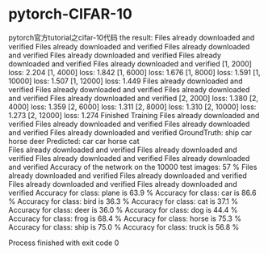 # pytorch-CIFAR-10
pytorch官方tutorial之cifar-10代码
the result:
Files already downloaded and verified
Files already downloaded and verified
Files already downloaded and verified
Files already downloaded and verified
Files already downloaded and verified
Files already downloaded and verified
[1,  2000] loss: 2.204
[1,  4000] loss: 1.842
[1,  6000] loss: 1.676
[1,  8000] loss: 1.591
[1, 10000] loss: 1.507
[1, 12000] loss: 1.449
Files already downloaded and verified
Files already downloaded and verified
Files already downloaded and verified
Files already downloaded and verified
[2,  2000] loss: 1.380
[2,  4000] loss: 1.359
[2,  6000] loss: 1.311
[2,  8000] loss: 1.310
[2, 10000] loss: 1.273
[2, 12000] loss: 1.274
Finished Training
Files already downloaded and verified
Files already downloaded and verified
Files already downloaded and verified
Files already downloaded and verified
GroundTruth:  ship  car   horse deer 
Predicted:  car   car   horse cat  
Files already downloaded and verified
Files already downloaded and verified
Files already downloaded and verified
Files already downloaded and verified
Accuracy of the network on the 10000 test images: 57 %
Files already downloaded and verified
Files already downloaded and verified
Files already downloaded and verified
Files already downloaded and verified
Accuracy for class: plane is 63.9 %
Accuracy for class: car   is 86.6 %
Accuracy for class: bird  is 36.3 %
Accuracy for class: cat   is 37.1 %
Accuracy for class: deer  is 36.0 %
Accuracy for class: dog   is 44.4 %
Accuracy for class: frog  is 68.4 %
Accuracy for class: horse is 75.3 %
Accuracy for class: ship  is 75.0 %
Accuracy for class: truck is 56.8 %

Process finished with exit code 0
